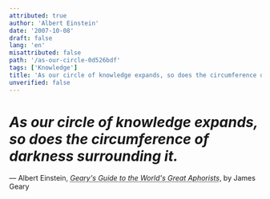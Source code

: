 ```yaml
---
attributed: true
author: 'Albert Einstein'
date: '2007-10-08'
draft: false
lang: 'en'
misattributed: false
path: '/as-our-circle-0d526bdf'
tags: ['Knowledge']
title: 'As our circle of knowledge expands, so does the circumference of darkness surrounding it.'
unverified: false
---
```


# *As our circle of knowledge expands, so does the circumference of darkness surrounding it.*

&mdash; Albert Einstein, <cite><em><abbr title="ISBN-13: 9781596912526">Geary's Guide to the World's Great Aphorists</abbr></em></cite>, by James Geary